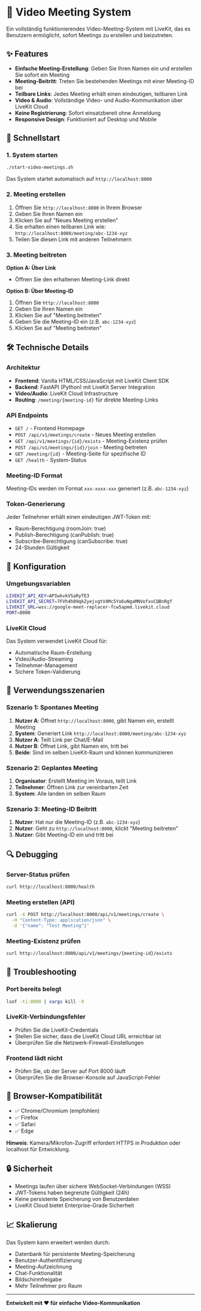 # 🎥 Video Meeting System

Ein vollständig funktionierendes Video-Meeting-System mit LiveKit, das es Benutzern ermöglicht, sofort Meetings zu erstellen und beizutreten.

## ✨ Features

- **Einfache Meeting-Erstellung**: Geben Sie Ihren Namen ein und erstellen Sie sofort ein Meeting
- **Meeting-Beitritt**: Treten Sie bestehenden Meetings mit einer Meeting-ID bei
- **Teilbare Links**: Jedes Meeting erhält einen eindeutigen, teilbaren Link
- **Video & Audio**: Vollständige Video- und Audio-Kommunikation über LiveKit Cloud
- **Keine Registrierung**: Sofort einsatzbereit ohne Anmeldung
- **Responsive Design**: Funktioniert auf Desktop und Mobile

## 🚀 Schnellstart

### 1. System starten

```bash
./start-video-meetings.sh
```

Das System startet automatisch auf `http://localhost:8000`

### 2. Meeting erstellen

1. Öffnen Sie `http://localhost:8000` in Ihrem Browser
2. Geben Sie Ihren Namen ein
3. Klicken Sie auf "Neues Meeting erstellen"
4. Sie erhalten einen teilbaren Link wie: `http://localhost:8000/meeting/abc-1234-xyz`
5. Teilen Sie diesen Link mit anderen Teilnehmern

### 3. Meeting beitreten

**Option A: Über Link**
- Öffnen Sie den erhaltenen Meeting-Link direkt

**Option B: Über Meeting-ID**
1. Öffnen Sie `http://localhost:8000`
2. Geben Sie Ihren Namen ein
3. Klicken Sie auf "Meeting beitreten"
4. Geben Sie die Meeting-ID ein (z.B. `abc-1234-xyz`)
5. Klicken Sie auf "Meeting beitreten"

## 🛠 Technische Details

### Architektur

- **Frontend**: Vanilla HTML/CSS/JavaScript mit LiveKit Client SDK
- **Backend**: FastAPI (Python) mit LiveKit Server Integration
- **Video/Audio**: LiveKit Cloud Infrastructure
- **Routing**: `/meeting/{meeting-id}` für direkte Meeting-Links

### API Endpoints

- `GET /` - Frontend Homepage
- `POST /api/v1/meetings/create` - Neues Meeting erstellen
- `GET /api/v1/meetings/{id}/exists` - Meeting-Existenz prüfen
- `POST /api/v1/meetings/{id}/join` - Meeting beitreten
- `GET /meeting/{id}` - Meeting-Seite für spezifische ID
- `GET /health` - System-Status

### Meeting-ID Format

Meeting-IDs werden im Format `xxx-xxxx-xxx` generiert (z.B. `abc-1234-xyz`)

### Token-Generierung

Jeder Teilnehmer erhält einen eindeutigen JWT-Token mit:
- Raum-Berechtigung (roomJoin: true)
- Publish-Berechtigung (canPublish: true)
- Subscribe-Berechtigung (canSubscribe: true)
- 24-Stunden Gültigkeit

## 🔧 Konfiguration

### Umgebungsvariablen

```bash
LIVEKIT_API_KEY=APIwkvkVSaRyTE3
LIVEKIT_API_SECRET=7FVh4h09qkZyejvgtV4Mc5Yo6uNgaMNVofxvCQBnRgf
LIVEKIT_URL=wss://google-meet-replacer-fcw5apmd.livekit.cloud
PORT=8000
```

### LiveKit Cloud

Das System verwendet LiveKit Cloud für:
- Automatische Raum-Erstellung
- Video/Audio-Streaming
- Teilnehmer-Management
- Sichere Token-Validierung

## 🎯 Verwendungsszenarien

### Szenario 1: Spontanes Meeting

1. **Nutzer A**: Öffnet `http://localhost:8000`, gibt Namen ein, erstellt Meeting
2. **System**: Generiert Link `http://localhost:8000/meeting/abc-1234-xyz`
3. **Nutzer A**: Teilt Link per Chat/E-Mail
4. **Nutzer B**: Öffnet Link, gibt Namen ein, tritt bei
5. **Beide**: Sind im selben LiveKit-Raum und können kommunizieren

### Szenario 2: Geplantes Meeting

1. **Organisator**: Erstellt Meeting im Voraus, teilt Link
2. **Teilnehmer**: Öffnen Link zur vereinbarten Zeit
3. **System**: Alle landen im selben Raum

### Szenario 3: Meeting-ID Beitritt

1. **Nutzer**: Hat nur die Meeting-ID (z.B. `abc-1234-xyz`)
2. **Nutzer**: Geht zu `http://localhost:8000`, klickt "Meeting beitreten"
3. **Nutzer**: Gibt Meeting-ID ein und tritt bei

## 🔍 Debugging

### Server-Status prüfen

```bash
curl http://localhost:8000/health
```

### Meeting erstellen (API)

```bash
curl -X POST http://localhost:8000/api/v1/meetings/create \
  -H "Content-Type: application/json" \
  -d '{"name": "Test Meeting"}'
```

### Meeting-Existenz prüfen

```bash
curl http://localhost:8000/api/v1/meetings/{meeting-id}/exists
```

## 🚨 Troubleshooting

### Port bereits belegt

```bash
lsof -ti:8000 | xargs kill -9
```

### LiveKit-Verbindungsfehler

- Prüfen Sie die LiveKit-Credentials
- Stellen Sie sicher, dass die LiveKit Cloud URL erreichbar ist
- Überprüfen Sie die Netzwerk-Firewall-Einstellungen

### Frontend lädt nicht

- Prüfen Sie, ob der Server auf Port 8000 läuft
- Überprüfen Sie die Browser-Konsole auf JavaScript-Fehler

## 📱 Browser-Kompatibilität

- ✅ Chrome/Chromium (empfohlen)
- ✅ Firefox
- ✅ Safari
- ✅ Edge

**Hinweis**: Kamera/Mikrofon-Zugriff erfordert HTTPS in Produktion oder localhost für Entwicklung.

## 🔒 Sicherheit

- Meetings laufen über sichere WebSocket-Verbindungen (WSS)
- JWT-Tokens haben begrenzte Gültigkeit (24h)
- Keine persistente Speicherung von Benutzerdaten
- LiveKit Cloud bietet Enterprise-Grade Sicherheit

## 📈 Skalierung

Das System kann erweitert werden durch:
- Datenbank für persistente Meeting-Speicherung
- Benutzer-Authentifizierung
- Meeting-Aufzeichnung
- Chat-Funktionalität
- Bildschirmfreigabe
- Mehr Teilnehmer pro Raum

---

**Entwickelt mit ❤️ für einfache Video-Kommunikation** 
